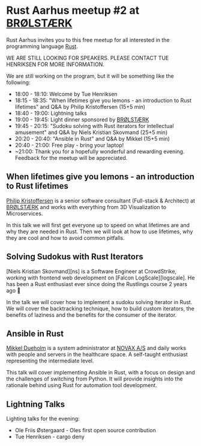 # Rust Aarhus meetup #2 at [BRØLSTÆRK]

Rust Aarhus invites you to this free meetup for all interested in the programming language [Rust].

WE ARE STILL LOOKING FOR SPEAKERS. PLEASE CONTACT TUE HENRIKSEN FOR MORE INFORMATION.

We are still working on the program, but it will be something like the following:

- 18:00 - 18:10: Welcome by Tue Henriksen
- 18:15 - 18:35: "When lifetimes give you lemons - an introduction to Rust lifetimes" and Q&A by Philip Kristoffersen (15+5 min)
- 18:40 - 19:00: Lightning talks
- 19:00 - 19:45: Light dinner sponsored by [BRØLSTÆRK]
- 19:45 - 20:15: "Sudoku solving with Rust iterators for intellectual amusement" and Q&A by Niels Kristian Skovmand (25+5 min)
- 20:20 - 20:40: "Ansible in Rust" and Q&A by Mikkel (15+5 min)
- 20:40 - 21:00: Free play - bring your laptop!
- ~21:00: Thank you for a hopefully wonderful and rewarding evening. Feedback for the meetup will be appreciated.

## When lifetimes give you lemons - an introduction to Rust lifetimes
[Philip Kristoffersen][pk] is a senior software consultant (Full-stack & Architect) at [BRØLSTÆRK] and works with everything from 3D Visualization to Microservices.

In this talk we will first get everyone up to speed on what lifetimes are and why they are needed in Rust.
Then we will look at how to use lifetimes, why they are cool and how to avoid common pitfalls.

## Solving Sudokus with Rust Iterators
[Niels Kristian Skovmand][ns] is a Software Engineer at CrowdStrike, working with frontend web development on [Falcon LogScale][logscale]. He has been a Rust enthusiast ever since doing the Rustlings course 2 years ago 🦞

In the talk we will cover how to implement a sudoku solving iterator in Rust. We will cover the backtracking technique, how to build custom iterators, the benefits of laziness and the benefits for the consumer of the iterator.

## Ansible in Rust
[Mikkel Dueholm][mdue] is a system administrator at [NOVAX A/S][novax] and daily works with people and servers in the healthcare space. A self-taught enthusiast representing the intermediate level.

This talk will cover implementing Ansible in Rust, with a focus on design and the challenges of switching from Python. It will provide insights into the rationale behind using Rust for automation tool development.

## Lightning Talks
Lighting talks for the evening:
 - Ole Friis Østergaard - Oles first open source contribution
 - Tue Henriksen - cargo deny


[rust]: https://www.rust-lang.org/
[brølstærk]: https://www.linkedin.com/company/br%C3%B8lst%C3%A6rk/
[pk]: https://www.linkedin.com/in/philip-kristoffersen-3b894b8/
[mdue]: https://www.linkedin.com/in/mikkel-dueholm-8076441a8/
[novax]: https://www.linkedin.com/company/novax/
